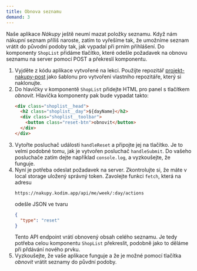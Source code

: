 ```yaml
---
title: Obnova seznamu
demand: 3
---
```


Naše aplikace _Nákupy_ ještě neumí mazat položky seznamu. Když nám nákupní seznam příliš naroste, zatím to vyřešíme tak, že umožníme seznam vrátit do původní podoby tak, jak vypadal při prním přihlášení. Do komponenty `ShopList` přidáme tlačítko, které odešle požadavek na obnovu seznamu na server pomocí POST a překreslí komponentu.

1. Vyjděte z kódu aplikace vytvořené na lekci. Použijte repozitář [projekt-nakupy-post](https://github.com/Czechitas-podklady-WEB/projekt-nakupy-post) jako šablonu pro vytvoření vlastního repozitáře, který si naklonujte.
1. Do hlavičky v komponentě `ShopList` přidejte HTML pro panel s tlačítkem _obnovit_. Hlavička komponenty pak bude vypadat takto:
   ```html
   <div class="shoplist__head">
     <h2 class="shoplist__day">${dayName}</h2>
     <div class="shoplist__toolbar">
       <button class="reset-btn">obnovit</button>
     </div>
   </div>
   ```
1. Vytořte posluchač události `handleReset` a připojte jej na tlačítko. Je to velmi podobné tomu, jak je vytvořen posluchač `handleSubmit`. Do vašeho posluchače zatím dejte například `console.log`, a vyzkoušejte, že funguje.
1. Nyní je potřeba odeslat požadavek na server. Zkontrolujte si, že máte v local storage uložený správný token. Zavolejte funkci `fetch`, která na adresu
   ```
   https://nakupy.kodim.app/api/me/week/:day/actions
   ```
   odešle JSON ve tvaru
   ```json
   {
     "type": "reset"
   }
   ```
   Tento API endpoint vrátí obnovený obsah celého seznamu. Je tedy potřeba celou komponentu `ShopList` překreslit, podobně jako to děláme při přdávání nového prvku.
1. Vyzkoušejte, že vaše aplikace funguje a že je možné pomocí tlačítka _obnovit_ vrátit seznamy do půvdní podoby.
